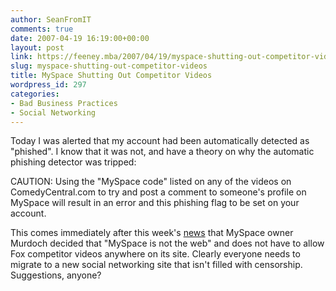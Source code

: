 ```yaml
---
author: SeanFromIT
comments: true
date: 2007-04-19 16:19:00+00:00
layout: post
link: https://feeney.mba/2007/04/19/myspace-shutting-out-competitor-videos/
slug: myspace-shutting-out-competitor-videos
title: MySpace Shutting Out Competitor Videos
wordpress_id: 297
categories:
- Bad Business Practices
- Social Networking
---
```


Today I was alerted that my account had been automatically detected as "phished". I know that it was not, and have a theory on why the automatic phishing detector was tripped:  
  
CAUTION: Using the "MySpace code" listed on any of the videos on ComedyCentral.com to try and post a comment to someone's profile on MySpace will result in an error and this phishing flag to be set on your account.  
  
This comes immediately after this week's [news](http://www.wired.com/entertainment/music/commentary/listeningpost/2007/04/listeningpost_0416) that MySpace owner Murdoch decided that "MySpace is not the web" and does not have to allow Fox competitor videos anywhere on its site. Clearly everyone needs to migrate to a new social networking site that isn't filled with censorship. Suggestions, anyone?
